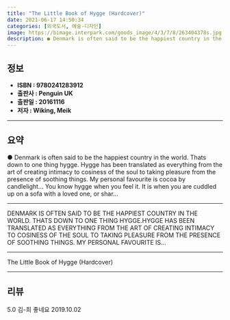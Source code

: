 ```yaml
---
title: "The Little Book of Hygge (Hardcover)"
date: 2021-06-17 14:50:34
categories: [외국도서, 예술-디자인]
image: https://bimage.interpark.com/goods_image/4/3/7/8/263404378s.jpg
description: ● Denmark is often said to be the happiest country in the world. Thats down to one thing hygge. Hygge has been translated as everything from the art of creatin
---
```


## **정보**

- **ISBN : 9780241283912**
- **출판사 : Penguin UK**
- **출판일 : 20161116**
- **저자 : Wiking, Meik**

------



## **요약**

●  Denmark is often said to be the happiest country in the world. Thats down to one thing hygge. Hygge has been translated as everything from the art of creating intimacy to cosiness of the soul to taking pleasure from the presence of soothing things. My personal favourite is cocoa by candlelight... You know hygge when you feel it. It is when you are cuddled up on a sofa with a loved one, or shar...

------

DENMARK IS OFTEN SAID TO BE THE HAPPIEST COUNTRY IN THE WORLD. THATS DOWN TO ONE THING HYGGE.HYGGE HAS BEEN TRANSLATED AS EVERYTHING FROM THE ART OF CREATING INTIMACY TO COSINESS OF THE SOUL TO TAKING PLEASURE FROM THE PRESENCE OF SOOTHING THINGS. MY PERSONAL FAVOURITE IS... 

------


The Little Book of Hygge (Hardcover) 

------


## **리뷰** 

5.0 김-희 좋네요 2019.10.02 <br/>
